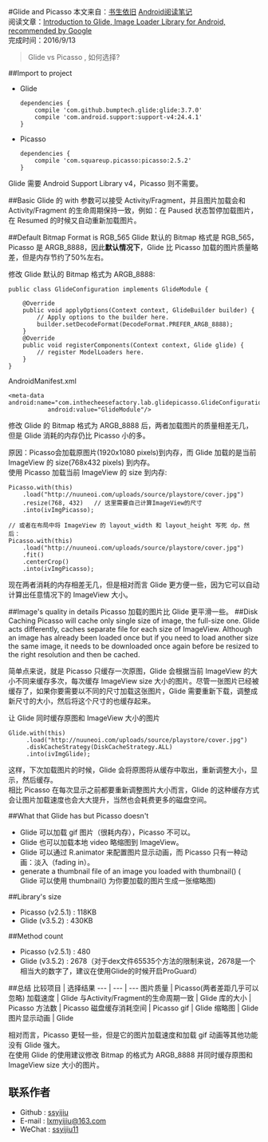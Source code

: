 #Glide and Picasso 
本文来自：[书生依旧](https://github.com/ssyijiu) [Android阅读笔记](https://github.com/ssyijiu/Android-ReadingNotes)   
阅读文章：[Introduction to Glide, Image Loader Library for Android, recommended by Google](https://inthecheesefactory.com/blog/get-to-know-glide-recommended-by-google/en)  
完成时间：2016/9/13   
> Glide vs Picasso , 如何选择?

##Import to project
- Glide
    ```
    dependencies {
        compile 'com.github.bumptech.glide:glide:3.7.0'
        compile 'com.android.support:support-v4:24.4.1'
    }
    ```

- Picasso
    ```
    dependencies {
        compile 'com.squareup.picasso:picasso:2.5.2'
    }
    ```
Glide 需要 Android Support Library v4，Picasso 则不需要。 

##Basic
Glide 的 with 参数可以接受 Activity/Fragment，并且图片加载会和 Activity/Fragment 的生命周期保持一致，例如：在 Paused 状态暂停加载图片，在 Resumed 的时候又自动重新加载图片。

##Default Bitmap Format is RGB_565
Glide 默认的 Bitmap 格式是 RGB_565，Picasso 是 ARGB_8888，因此**默认情况下**，Glide 比 Picasso 加载的图片质量略差，但是内存节约了50%左右。

修改 Glide 默认的 Bitmap 格式为 ARGB_8888:  
```
public class GlideConfiguration implements GlideModule {

    @Override
    public void applyOptions(Context context, GlideBuilder builder) {
        // Apply options to the builder here.
        builder.setDecodeFormat(DecodeFormat.PREFER_ARGB_8888);
    }
    @Override
    public void registerComponents(Context context, Glide glide) {
        // register ModelLoaders here.
    }
}
```
AndroidManifest.xml

```
<meta-data android:name="com.inthecheesefactory.lab.glidepicasso.GlideConfiguration"
           android:value="GlideModule"/>
```
修改 Glide 的 Bitmap 格式为 ARGB_8888 后，两者加载图片的质量相差无几，但是 Glide 消耗的内存仍比 Picasso 小的多。  

原因：Picasso会加载原图片(1920x1080 pixels)到内存，而 Glide 加载的是当前 ImageView 的 size(768x432 pixels) 到内存。  
使用 Picasso 加载当前 ImageView 的 size 到内存:   
```
Picasso.with(this)
    .load("http://nuuneoi.com/uploads/source/playstore/cover.jpg")
    .resize(768, 432)   // 这里需要自己计算ImageView的尺寸
    .into(ivImgPicasso);

// 或者在布局中将 ImageView 的 layout_width 和 layout_height 写死 dp，然后：
Picasso.with(this)
    .load("http://nuuneoi.com/uploads/source/playstore/cover.jpg")
    .fit()
    .centerCrop()
    .into(ivImgPicasso);
```
现在两者消耗的内存相差无几，但是相对而言 Glide 更方便一些，因为它可以自动计算出任意情况下的 ImageView 大小。  

##Image's quality in details
Picasso 加载的图片比 Glide 更平滑一些。
##Disk Caching
Picasso will cache only single size of image, the full-size one. Glide acts differently, caches separate file for each size of ImageView. Although an image has already been loaded once but if you need to load another size the same image, it needs to be downloaded once again before be resized to the right resolution and then be cached.  

简单点来说，就是 Picasso 只缓存一次原图，Glide 会根据当前 ImageView 的大小不同来缓存多次，每次缓存 ImageView size 大小的图片。尽管一张图片已经被缓存了，如果你要需要以不同的尺寸加载这张图片，Glide 需要重新下载，调整成新尺寸的大小，然后将这个尺寸的也缓存起来。

让 Glide 同时缓存原图和 ImageView 大小的图片  
```
Glide.with(this)
     .load("http://nuuneoi.com/uploads/source/playstore/cover.jpg")
     .diskCacheStrategy(DiskCacheStrategy.ALL)
     .into(ivImgGlide);
```
这样，下次加载图片的时候，Glide 会将原图将从缓存中取出，重新调整大小，显示，然后缓存。  
相比 Picasso 在每次显示之前都要重新调整图片大小而言，Glide 的这种缓存方式会让图片加载速度也会大大提升，当然也会耗费更多的磁盘空间。  

##What that Glide has but Picasso doesn't
- Glide 可以加载 gif 图片（很耗内存），Picasso 不可以。
- Glide 也可以加载本地 video  略缩图到 ImageView。
- Glide 可以通过 R.animator 来配置图片显示动画，而 Picasso 只有一种动画：淡入（fading in）。
- generate a thumbnail file of an image you loaded with thumbnail()  ( Glide 可以使用 thumbnail() 为你要加载的图片生成一张缩略图)

##Library's size
- Picasso (v2.5.1) : 118KB
- Glide (v3.5.2) : 430KB

##Method count 
- Picasso (v2.5.1) : 480 
- Glide (v3.5.2) : 2678（对于dex文件65535个方法的限制来说，2678是一个相当大的数字了，建议在使用Glide的时候开启ProGuard）  

##总结
比较项目 | 选择结果
--- | --- | ---
图片质量 | Picasso(两者差距几乎可以忽略)
加载速度 | Glide
与Activity/Fragment的生命周期一致 | Glide
库的大小 | Picasso
方法数 | Picasso
磁盘缓存消耗空间 | Picasso
gif | Glide
缩略图 | Glide
图片显示动画 | Glide

相对而言，Picasso 更轻一些，但是它的图片加载速度和加载 gif 动画等其他功能没有 Glide 强大。  
在使用 Glide 的使用建议修改 Bitmap 的格式为 ARGB_8888 并同时缓存原图和 ImageView size 大小的图片。

## 联系作者
- Github : [ssyijiu](https://github.com/ssyijiu)
- E-mail : lxmyijiu@163.com
- WeChat : [ssyijiu11](http://obe5pxv6t.bkt.clouddn.com/weixin.jpg)
